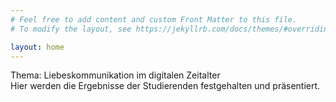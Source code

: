 ```yaml
---
# Feel free to add content and custom Front Matter to this file.
# To modify the layout, see https://jekyllrb.com/docs/themes/#overriding-theme-defaults

layout: home
---
```

Thema: Liebeskommunikation im digitalen Zeitalter
\
Hier werden die Ergebnisse der Studierenden festgehalten und präsentiert.
